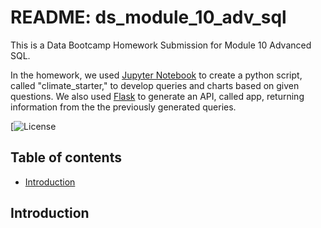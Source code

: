 # README: ds_module_10_adv_sql
This is a Data Bootcamp Homework Submission for Module 10 Advanced SQL. 

In the homework, we used [Jupyter Notebook](https://jupyter.org/) to create a python script, called "climate_starter," to develop queries and charts based on given questions. We also used [Flask](https://flask.palletsprojects.com/en/3.0.x/) to generate an API, called app, returning information from the the previously generated queries. 

[![License](https://github.com/busen1022/ds_module_10_adv_sql/blob/main/LICENSE)

## Table of contents

* [Introduction](#introduction)

## Introduction

